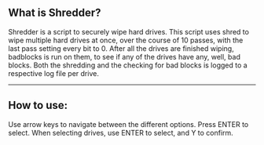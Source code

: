What is Shredder?
-----------------
Shredder is a script to securely wipe hard drives.
This script uses shred to wipe multiple hard drives at once, over the course
of 10 passes, with the last pass setting every bit to 0.
After all the drives are finished wiping, badblocks is run on them, to see if
any of the drives have any, well, bad blocks.
Both the shredding and the checking for bad blocks is logged to a respective 
log file per drive.

-----------------
How to use:
-----------------

Use arrow keys to navigate between the different options.
Press ENTER to select.
When selecting drives, use ENTER to select, and Y to confirm.
